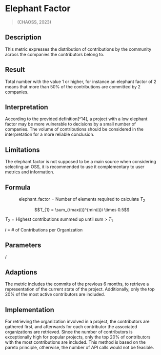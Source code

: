 # Elephant Factor 
>(CHAOSS, 2023)

## Description

This metric expresses the distribution of contributions by the community
across the companies the contributors belong to.

## Result

Total number with the value 1 or higher, for instance an elephant factor
of 2 means that more than 50% of the contributions are committed by 2
companies.

## Interpretation

According to the provided definition[^14], a project with a low elephant
factor may be more vulnerable to decisions by a small number of
companies. The volume of contributions should be considered in the
interpretation for a more reliable conclusion.

## Limitations

The elephant factor is not supposed to be a main source when considering
selecting an OSS, it is recommended to use it complementary to user
metrics and information.

## Formula

$$\text{elephant}\_\text{factor}\  = \ \text{Number}\ \text{of}\ \text{elements}\ \text{required}\ \text{to}\ \text{calculate}\ T_{2}$$

$$T_{1} = \sum_{\max(i)}^{min(i)}i \times 0.5$$

$T_{2} = \text{Highest}\ \text{contributions}\ \text{summed}\ \text{up}\ \text{until}\ \text{sum}\  > \ T_{1}$

$i$ = \# of Contributions per Organization

## Parameters
/

## Adaptions

The metric includes the commits of the previous 6 months, to retrieve a
representation of the current state of the project. Additionally, only
the top 20% of the most active contributors are included.

## Implementation

For retrieving the organization involved in a project, the contributors
are gathered first, and afterwards for each contributor the associated
organizations are retrieved. Since the number of contributors is
exceptionally high for popular projects, only the top 20% of
contributors with the most contributions are included. This method is
based on the pareto principle, otherwise, the number of API calls would
not be feasible.
